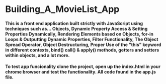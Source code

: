 # Building_A_MovieList_App

#### This is a front end application built strictly with JavaScript using techniques such as... Objects, Dynamic Property Access & Setting Properties Dynamically,  Rendering Elements based on Objects, for-in Loops & Outputting Dynamic Properties,  Filter Functionality, The Object Spread Operator, Object Destructuring, Proper Use of the "this" keyword in different contexts, bind() call() & apply() methods, getters and setters within objects, and a lot more. 

#### To test app funcionality clone the project, open up the index.html in your chrome browser and test the functionality. All code found in the app.js file. 
